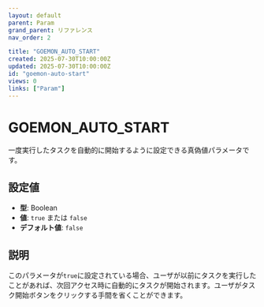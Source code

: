 ```yaml
---
layout: default
parent: Param
grand_parent: リファレンス
nav_order: 2

title: "GOEMON_AUTO_START"
created: 2025-07-30T10:00:00Z
updated: 2025-07-30T10:00:00Z
id: "goemon-auto-start"
views: 0
links: ["Param"]
---
```


# GOEMON_AUTO_START

一度実行したタスクを自動的に開始するように設定できる真偽値パラメータです。

## 設定値

- **型**: Boolean
- **値**: `true` または `false`
- **デフォルト値**: `false`

## 説明

このパラメータが`true`に設定されている場合、ユーザが以前にタスクを実行したことがあれば、次回アクセス時に自動的にタスクが開始されます。ユーザがタスク開始ボタンをクリックする手間を省くことができます。